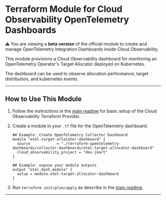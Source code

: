 # Terraform Module for Cloud Observability OpenTelemetry Dashboards

**:warning:** You are viewing a **beta version** of the official
module to create and manage OpenTelemetry Integration Dashboards inside Cloud Observability.

This module provisions a Cloud Observability dashboard for monitoring an OpenTelemetry Operator's Target Allocator deployed on Kubernetes.

The dashboard can be used to observe allocation performance, target distribution, and kubernetes events.

---
## How to Use This Module

1. Follow the instructions in the [main readme](https://github.com/lightstep/terraform-opentelemetry-dashboards) for basic setup of the Cloud Observability Terraform Provider.

2. Create a module in your `.tf` file for the OpenTelemetry dashboard.
    ```
    ## Example: Create OpenTelemetry Collector Dashboard
    module "otel-target-allocator-dashboard" {
      source            = "./terraform-opentelemetry-dashboards/collector-dashboards/otel-target-allocator-dashboard"
      cloud_observability_project = "dev-jkart"
    }

    ## Example: expose your module outputs
    output "otel_dash_module" {
      value = module.otel-target-allocator-dashboard
    }
    ```
3. Run `terraform init/plan/apply` as describe in the [main readme](https://github.com/lightstep/terraform-opentelemetry-dashboards).
---
